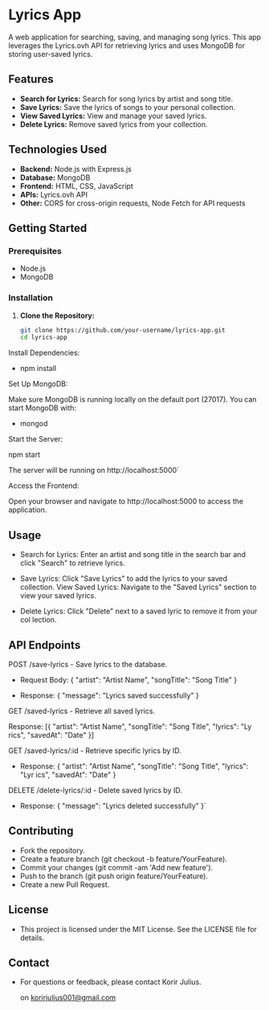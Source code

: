 # Lyrics App

A web application for searching, saving, and managing song lyrics. This app leverages the Lyrics.ovh API for retrieving lyrics and uses MongoDB for storing user-saved lyrics.

## Features

- **Search for Lyrics:** Search for song lyrics by artist and song title.
- **Save Lyrics:** Save the lyrics of songs to your personal collection.
- **View Saved Lyrics:** View and manage your saved lyrics.
- **Delete Lyrics:** Remove saved lyrics from your collection.

## Technologies Used

- **Backend:** Node.js with Express.js
- **Database:** MongoDB
- **Frontend:** HTML, CSS, JavaScript
- **APIs:** Lyrics.ovh API
- **Other:** CORS for cross-origin requests, Node Fetch for API requests

## Getting Started

### Prerequisites

- Node.js
- MongoDB

### Installation

1. **Clone the Repository:**

   ```bash
   git clone https://github.com/your-username/lyrics-app.git
   cd lyrics-app

Install Dependencies:

- npm install

Set Up MongoDB:

Make sure MongoDB is running locally on the default port (27017). You can start MongoDB with:

- mongod

Start the Server:

npm start

The server will be running on http://localhost:5000`

Access the Frontend:

Open your browser and navigate to http://localhost:5000 to access the application.

## Usage

- Search for Lyrics: Enter an artist and song title in the search bar and click   "Search" to retrieve lyrics.

- Save Lyrics: Click "Save Lyrics" to add the lyrics to your saved collection.
  View Saved Lyrics: Navigate to the "Saved Lyrics" section to view your saved    lyrics.

- Delete Lyrics: Click "Delete" next to a saved lyric to remove it from your col  lection.

## API Endpoints

POST /save-lyrics - Save lyrics to the database.

- Request Body: { "artist": "Artist Name", "songTitle": "Song Title" }

- Response: { "message": "Lyrics saved successfully" }

GET /saved-lyrics - Retrieve all saved lyrics.

  Response: [{ "artist": "Artist Name", "songTitle": "Song Title", "lyrics": "Ly  rics", "savedAt": "Date" }]

GET /saved-lyrics/:id - Retrieve specific lyrics by ID.

- Response: { "artist": "Artist Name", "songTitle": "Song Title", "lyrics": "Lyr  ics", "savedAt": "Date" }

DELETE /delete-lyrics/:id - Delete saved lyrics by ID.

- Response: { "message": "Lyrics deleted successfully" }`

## Contributing

- Fork the repository.
- Create a feature branch (git checkout -b feature/YourFeature).
- Commit your changes (git commit -am 'Add new feature').
- Push to the branch (git push origin feature/YourFeature).
- Create a new Pull Request.

## License

- This project is licensed under the MIT License. See the LICENSE file  for details.

## Contact

- For questions or feedback, please contact Korir Julius.

  on korirjulius001@gmail.com


